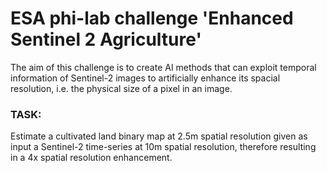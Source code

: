 # ESA phi-lab challenge 'Enhanced Sentinel 2 Agriculture'

The aim of this challenge is to create AI methods that can exploit temporal information of Sentinel-2 images to artificially enhance its spacial resolution, i.e. the physical size of a pixel in an image. 

### TASK:
Estimate a cultivated land binary map at 2.5m spatial resolution given as input a Sentinel-2 time-series at 10m spatial resolution, therefore resulting in a 4x spatial resolution enhancement.